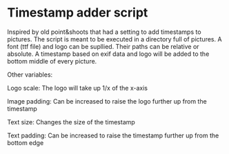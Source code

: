 # Timestamp adder script

Inspired by old point&shoots that had a setting to add timestamps to pictures. The script is meant to be executed in a directory full of pictures. A font (ttf file) and logo can be supllied. Their paths can be relative or absolute. A timestamp based on exif data and logo will be added to the bottom middle of every picture.

Other variables:

Logo scale: The logo will take up 1/x of the x-axis

Image padding: Can be increased to raise the logo further up from the timestamp

Text size: Changes the size of the timestamp

Text padding: Can be increased to raise the timestamp further up from the bottom edge
